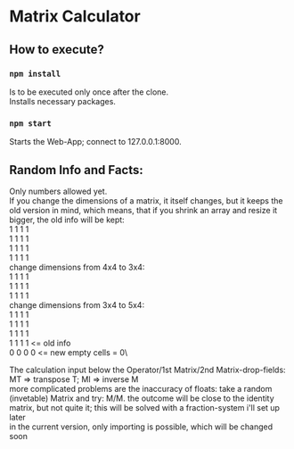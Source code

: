 # Matrix Calculator

## How to execute?

### `npm install`

Is to be executed only once after the clone.\
Installs necessary packages.


### `npm start`

Starts the Web-App; connect to 127.0.0.1:8000.


## Random Info and Facts:

Only numbers allowed yet.\
If you change the dimensions of a matrix, it itself changes, but it keeps the old version in mind, which means, that if you shrink an array and resize it bigger, the old info will be kept:\
1 1 1 1\
1 1 1 1\
1 1 1 1\
1 1 1 1\
change dimensions from 4x4 to 3x4:\
1 1 1 1\
1 1 1 1\
1 1 1 1\
change dimensions from 3x4 to 5x4:\
1 1 1 1\
1 1 1 1\
1 1 1 1\
1 1 1 1 <= old info\
0 0 0 0 <= new empty cells = 0\

The calculation input below the Operator/1st Matrix/2nd Matrix-drop-fields: MT => transpose T; MI => inverse M \
more complicated  problems are the inaccuracy of floats: take a random (invetable) Matrix and try: M/M. the outcome will be close to the identity matrix, but not quite it; this will be solved with a fraction-system i'll set up later \
in the current version, only importing is possible, which will be changed soon
